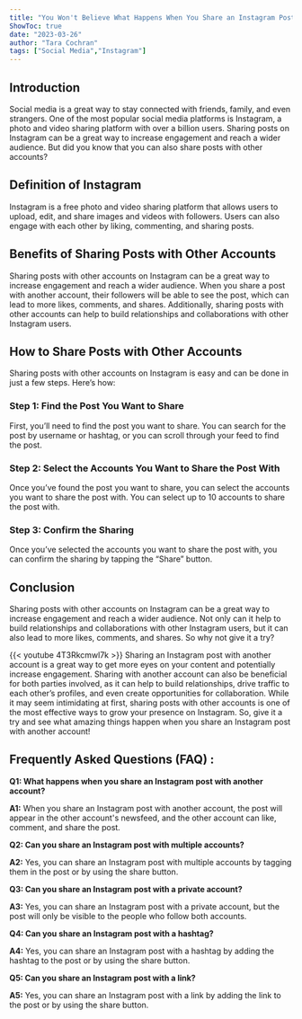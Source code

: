 ```yaml
---
title: "You Won't Believe What Happens When You Share an Instagram Post with Another Account!"
ShowToc: true 
date: "2023-03-26"
author: "Tara Cochran" 
tags: ["Social Media","Instagram"]
---
```

## Introduction

Social media is a great way to stay connected with friends, family, and even strangers. One of the most popular social media platforms is Instagram, a photo and video sharing platform with over a billion users. Sharing posts on Instagram can be a great way to increase engagement and reach a wider audience. But did you know that you can also share posts with other accounts?

## Definition of Instagram

Instagram is a free photo and video sharing platform that allows users to upload, edit, and share images and videos with followers. Users can also engage with each other by liking, commenting, and sharing posts.

## Benefits of Sharing Posts with Other Accounts

Sharing posts with other accounts on Instagram can be a great way to increase engagement and reach a wider audience. When you share a post with another account, their followers will be able to see the post, which can lead to more likes, comments, and shares. Additionally, sharing posts with other accounts can help to build relationships and collaborations with other Instagram users.

## How to Share Posts with Other Accounts

Sharing posts with other accounts on Instagram is easy and can be done in just a few steps. Here’s how: 

### Step 1: Find the Post You Want to Share

First, you’ll need to find the post you want to share. You can search for the post by username or hashtag, or you can scroll through your feed to find the post.

### Step 2: Select the Accounts You Want to Share the Post With

Once you’ve found the post you want to share, you can select the accounts you want to share the post with. You can select up to 10 accounts to share the post with.

### Step 3: Confirm the Sharing

Once you’ve selected the accounts you want to share the post with, you can confirm the sharing by tapping the “Share” button.

## Conclusion

Sharing posts with other accounts on Instagram can be a great way to increase engagement and reach a wider audience. Not only can it help to build relationships and collaborations with other Instagram users, but it can also lead to more likes, comments, and shares. So why not give it a try?

{{< youtube 4T3Rkcmwl7k >}} 
Sharing an Instagram post with another account is a great way to get more eyes on your content and potentially increase engagement. Sharing with another account can also be beneficial for both parties involved, as it can help to build relationships, drive traffic to each other’s profiles, and even create opportunities for collaboration. While it may seem intimidating at first, sharing posts with other accounts is one of the most effective ways to grow your presence on Instagram. So, give it a try and see what amazing things happen when you share an Instagram post with another account!

## Frequently Asked Questions (FAQ) :
**Q1: What happens when you share an Instagram post with another account?**

**A1:** When you share an Instagram post with another account, the post will appear in the other account's newsfeed, and the other account can like, comment, and share the post.

**Q2: Can you share an Instagram post with multiple accounts?**

**A2:** Yes, you can share an Instagram post with multiple accounts by tagging them in the post or by using the share button.

**Q3: Can you share an Instagram post with a private account?**

**A3:** Yes, you can share an Instagram post with a private account, but the post will only be visible to the people who follow both accounts.

**Q4: Can you share an Instagram post with a hashtag?**

**A4:** Yes, you can share an Instagram post with a hashtag by adding the hashtag to the post or by using the share button.

**Q5: Can you share an Instagram post with a link?**

**A5:** Yes, you can share an Instagram post with a link by adding the link to the post or by using the share button.


